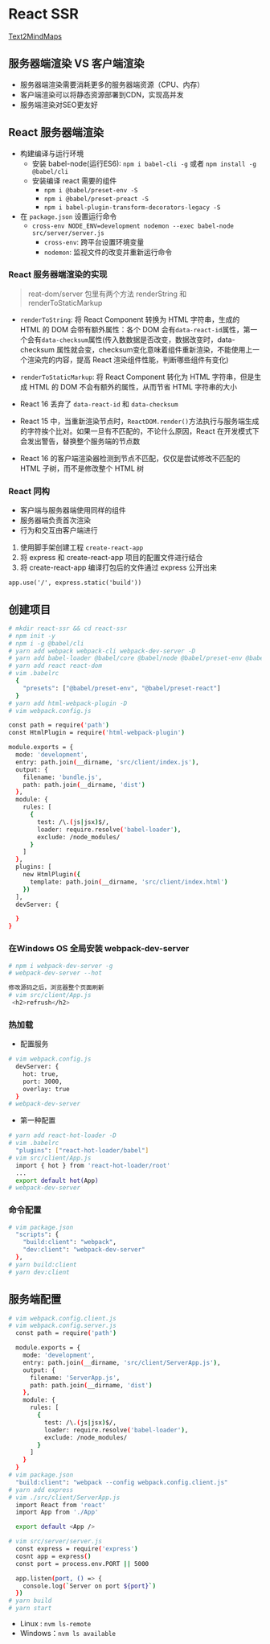 # React SSR

[Text2MindMaps](https://tobloef.com/text2mindmap/)

## 服务器端渲染 VS 客户端渲染

- 服务器端渲染需要消耗更多的服务器端资源（CPU、内存）
- 客户端渲染可以将静态资源部署到CDN，实现高并发
- 服务端渲染对SEO更友好

## React 服务器端渲染

- 构建编译与运行环境
  - 安装 babel-node(运行ES6): `npm i babel-cli -g` 或者 `npm install -g @babel/cli`
  - 安装编译 react 需要的组件
    - `npm i @babel/preset-env -S`
    - `npm i @babel/preset-preact -S`
    - `npm i babel-plugin-transform-decorators-legacy -S`
- 在 `package.json` 设置运行命令
  - `cross-env NODE_ENV=development nodemon --exec babel-node src/server/server.js`
    - `cross-env`: 跨平台设置环境变量
    - `nodemon`: 监视文件的改变并重新运行命令

### React 服务器端渲染的实现

> reat-dom/server 包里有两个方法 renderString 和 renderToStaticMarkup

- `renderToString`: 将 React Component 转换为 HTML 字符串，生成的 HTML 的 DOM 会带有额外属性：各个 DOM 会有`data-react-id`属性，第一个会有`data-checksum`属性(传入数数据是否改变，数据改变时，data-checksum 属性就会变，checksum变化意味着组件重新渲染，不能使用上一个渲染完的内容，提高 React 渲染组件性能，判断哪些组件有变化)
- `renderToStaticMarkup`: 将 React Component 转化为 HTML 字符串，但是生成 HTML 的 DOM 不会有额外的属性，从而节省 HTML 字符串的大小

- React 16 丢弃了 `data-react-id` 和 `data-checksum`
- React 15 中，当重新渲染节点时，`ReactDOM.render()`方法执行与服务端生成的字符挨个比对。如果一旦有不匹配的，不论什么原因，React 在开发模式下会发出警告，替换整个服务端的节点数
- React 16 的客户端渲染器检测到节点不匹配，仅仅是尝试修改不匹配的 HTML 子树，而不是修改整个 HTML 树

### React 同构

- 客户端与服务器端使用同样的组件
- 服务器端负责首次渲染
- 行为和交互由客户端进行

1. 使用脚手架创建工程 `create-react-app`
2. 将 express 和 create-react-app 项目的配置文件进行结合
3. 将 create-react-app 编译打包后的文件通过 express 公开出来

`app.use('/', express.static('build'))`


## 创建项目

```sh
# mkdir react-ssr && cd react-ssr
# npm init -y
# npm i -g @babel/cli
# yarn add webpack webpack-cli webpack-dev-server -D
# yarn add babel-loader @babel/core @babel/node @babel/preset-env @babel/preset-react -D
# yarn add react react-dom
# vim .babelrc
  {
    "presets": ["@babel/preset-env", "@babel/preset-react"]
  }
# yarn add html-webpack-plugin -D
# vim webpack.config.js

const path = require('path')
const HtmlPlugin = require('html-webpack-plugin')

module.exports = {
  mode: 'development',
  entry: path.join(__dirname, 'src/client/index.js'),
  output: {
    filename: 'bundle.js',
    path: path.join(__dirname, 'dist')
  },
  module: {
    rules: [
      {
        test: /\.(js|jsx)$/,
        loader: require.resolve('babel-loader'),
        exclude: /node_modules/
      }
    ]
  },
  plugins: [
    new HtmlPlugin({
      template: path.join(__dirname, 'src/client/index.html')
    })
  ],
  devServer: {

  }
}
```

### 在Windows OS 全局安装 webpack-dev-server

```sh
# npm i webpack-dev-server -g
# webpack-dev-server --hot

修改源码之后，浏览器整个页面刷新
# vim src/client/App.js
 <h2>refrush</h2>
```

### 热加载

- 配置服务

```sh
# vim webpack.config.js
  devServer: {
    hot: true,
    port: 3000,
    overlay: true
  }
# webpack-dev-server
```

- 第一种配置

```sh
# yarn add react-hot-loader -D
# vim .babelrc
  "plugins": ["react-hot-loader/babel"]
# vim src/client/App.js
  import { hot } from 'react-hot-loader/root'
  ...
  export default hot(App)
# webpack-dev-server
```

### 命令配置

```sh
# vim package.json
  "scripts": {
    "build:client": "webpack",
    "dev:client": "webpack-dev-server"
  },
# yarn build:client
# yarn dev:client
```

## 服务端配置

```sh
# vim webpack.config.client.js
# vim webpack.config.server.js
  const path = require('path')

  module.exports = {
    mode: 'development',
    entry: path.join(__dirname, 'src/client/ServerApp.js'),
    output: {
      filename: 'ServerApp.js',
      path: path.join(__dirname, 'dist')
    },
    module: {
      rules: [
        {
          test: /\.(js|jsx)$/,
          loader: require.resolve('babel-loader'),
          exclude: /node_modules/
        }
      ]
    }
  }
# vim package.json
  "build:client": "webpack --config webpack.config.client.js"
# yarn add express
# vim ./src/client/ServerApp.js
  import React from 'react'
  import App from './App'

  export default <App />

# vim src/server/server.js
  const express = require('express')
  cosnt app = express()
  const port = process.env.PORT || 5000

  app.listen(port, () => {
    console.log(`Server on port ${port}`)
  })
# yarn build
# yarn start

```

- Linux : `nvm ls-remote`
- Windows：`nvm ls available`